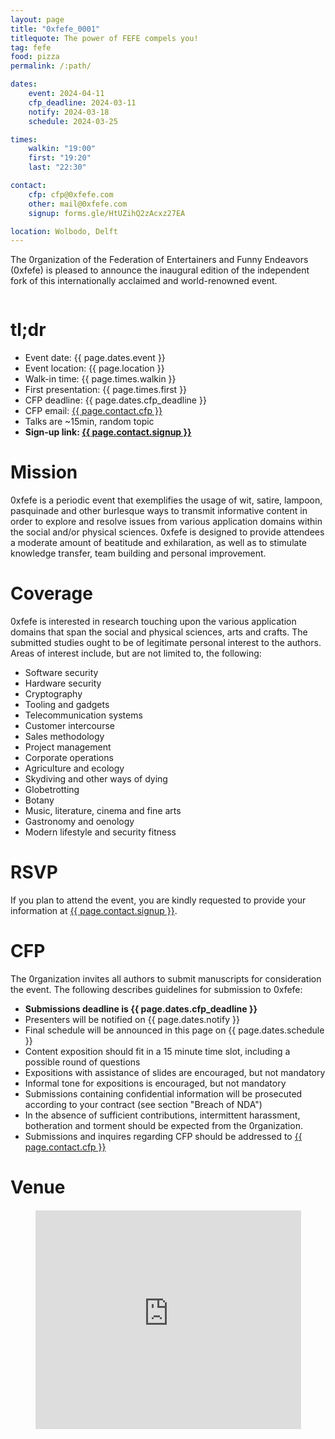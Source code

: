 ```yaml
---
layout: page
title: "0xfefe_0001"
titlequote: The power of FEFE compels you!
tag: fefe
food: pizza
permalink: /:path/

dates: 
    event: 2024-04-11
    cfp_deadline: 2024-03-11
    notify: 2024-03-18
    schedule: 2024-03-25

times:
    walkin: "19:00"
    first: "19:20"
    last: "22:30"

contact:
    cfp: cfp@0xfefe.com
    other: mail@0xfefe.com
    signup: forms.gle/HtUZihQ2zAcxz27EA

location: Wolbodo, Delft
---
```


The 0rganization of the Federation of Entertainers and Funny Endeavors (0xfefe) is pleased to announce the inaugural edition of the independent fork of this internationally acclaimed and world-renowned event.

<div style="display: flex; align-items: center; justify-content: center;">
    <img src="/0001/gifgit.gif" alt="">
</div>

# tl;dr

- Event date: {{ page.dates.event }}
- Event location: {{ page.location }}
- Walk-in time: {{ page.times.walkin }}
- First presentation: {{ page.times.first }}
- CFP deadline: {{ page.dates.cfp_deadline }}
- CFP email: <a href="mailto:{{ page.contact.cfp }}">{{ page.contact.cfp }}</a>
- Talks are ~15min, random topic
- **Sign-up link: <a href="https://{{ page.contact.signup }}">{{ page.contact.signup }}</a>**

# Mission

0xfefe is a periodic event that exemplifies the usage of wit, satire, lampoon, pasquinade and other burlesque ways to transmit informative content in order to explore and resolve issues from various application domains within the social and/or physical sciences. 0xfefe is designed to provide attendees a moderate amount of beatitude and exhilaration, as well as to stimulate knowledge transfer, team building and personal improvement. 

# Coverage

0xfefe is interested in research touching upon the various application domains that span the social and physical sciences, arts and crafts. The submitted studies ought to be of legitimate personal interest to the authors. Areas of interest include, but are not limited to, the following:

- Software security
- Hardware security
- Cryptography
- Tooling and gadgets
- Telecommunication systems
- Customer intercourse
- Sales methodology
- Project management
- Corporate operations
- Agriculture and ecology
- Skydiving and other ways of dying
- Globetrotting
- Botany
- Music, literature, cinema and fine arts
- Gastronomy and oenology
- Modern lifestyle and security fitness

# RSVP

If you plan to attend the event, you are kindly requested to provide your information at <a href="https://{{ page.contact.signup }}">{{ page.contact.signup }}</a>.

# CFP

The 0rganization invites all authors to submit manuscripts for consideration the event. The following describes guidelines for submission to 0xfefe:

- **Submissions deadline is {{ page.dates.cfp_deadline }}**
- Presenters will be notified on {{ page.dates.notify }}
- Final schedule will be announced in this page on {{ page.dates.schedule }}
- Content exposition should fit in a 15 minute time slot, including a possible round of questions
- Expositions with assistance of slides are encouraged, but not mandatory
- Informal tone for expositions is encouraged, but not mandatory
- Submissions containing confidential information will be prosecuted according to your contract (see section "Breach of NDA")
- In the absence of sufficient contributions, intermittent harassment, botheration and torment should be expected from the 0rganization.
- Submissions and inquires regarding CFP should be addressed to <a href="mailto:{{ page.contact.cfp }}">{{ page.contact.cfp }}</a>

# Venue

<div class="iframe-container" style="display: flex; align-items: center; justify-content: center;">
    <iframe width="425" height="350" style="border: 1px solid white;" src="https://www.openstreetmap.org/export/embed.html?bbox=4.356398284435273%2C52.01443096562429%2C4.358401894569398%2C52.01522334277872&amp;layer=mapnik&amp;marker=52.01482715595567%2C4.357400089502335">
    
    </iframe>
</div>

For this edition, we are graciously hosted by the wonderful people of Menschenvereeniging Wolbodo, at
<a href="https://www.openstreetmap.org/?mlat=52.01483&amp;mlon=4.35740#map=19/52.01483/4.35740">their venue in Delft</a>.
There are a couple of house rules to to abide by:

- Beverages are available at friendly prices
- Home-baked, home-cooked and home-bought snacks are welcome
- The venue is not child and animal friendly
- Photography and videography requires prior consent of all subjects
- You are welcome and encouraged to hang around after the programmed portion of event until a time of your choosing, but please be mindful of the neighbours


# Schedule

| Slot | Time slot | Speaker | Title |
|-|-|-|-| 
|    | 19:20 | 0rganization | WELCOME |
| 01 | 19:30 | | |
| 02 | 19:45 | | |
| 03 | 20:00 | | |
|    | 20:15 | BREAK | |
| 04 | 20:30 | | |
| 05 | 20:45 | | |
| 06 | 21:00 | | |
|    | 21:15 | BREAK | |
| 07 | 21:30 | | |
| 08 | 21:45 | | |
| 09 | 22:00 | | |
|    | 22:15 | FINISH | |

# Contact

- CFP: <a href="mailto:{{ page.contact.cfp }}">{{ page.contact.cfp }}</a>
- Sign-up: <a href="https://{{ page.contact.signup }}">{{ page.contact.signup }}</a>
- Other: <a href="mailto:{{ page.contact.other }}">{{ page.contact.other }}</a>
